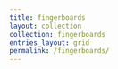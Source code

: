 ```yaml
---
title: fingerboards
layout: collection
collection: fingerboards
entries_layout: grid
permalink: /fingerboards/
---
```


